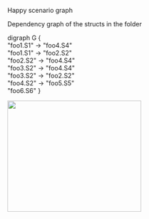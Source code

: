 Happy scenario graph

Dependency graph of the structs in the folder  

digraph G {  
  "foo1.S1" -> "foo4.S4"  
  "foo1.S1" -> "foo2.S2"  
  "foo2.S2" -> "foo4.S4"  
  "foo3.S2" -> "foo4.S4"  
  "foo3.S2" -> "foo2.S2"  
  "foo4.S2" -> "foo5.S5"  
  "foo6.S6"
}

<p align="left">
  <img src="https://github.com/spiral/endure/blob/master/images/happyPathGraph.png" width="300" height="250" />
</p>
